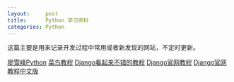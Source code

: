 ```yaml
---
layout:     post
title:      Python 学习资料
categories: Python
---
```


这篇主要是用来记录开发过程中常用或者新发现的网站，不定时更新。

[廖雪峰Python][1]
[菜鸟教程][2]
[Django看起来不错的教程][3]
[Django官网教程][4]
[Django官网教程中文版][5]



[1]: https://www.liaoxuefeng.com/wiki/0014316089557264a6b348958f449949df42a6d3a2e542c000
[2]: http://www.runoob.com/python/python-tutorial.html
[3]: https://www.zmrenwu.com/post/2/
[4]: https://docs.djangoproject.com/en/1.10/intro/
[5]: http://django-intro-zh.readthedocs.io/zh_CN/latest/